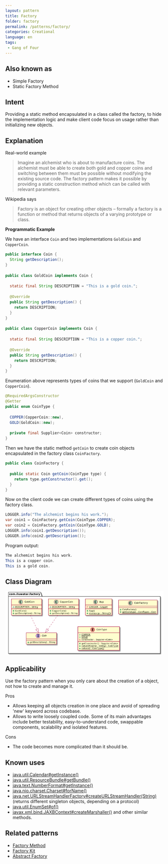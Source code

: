 ```yaml
---
layout: pattern
title: Factory
folder: factory
permalink: /patterns/factory/
categories: Creational
language: en
tags:
 - Gang of Four
---
```


## Also known as

* Simple Factory
* Static Factory Method

## Intent

Providing a static method encapsulated in a class called the factory, to hide the implementation 
logic and make client code focus on usage rather than initializing new objects.

## Explanation

Real-world example

> Imagine an alchemist who is about to manufacture coins. The alchemist must be able to create both 
> gold and copper coins and switching between them must be possible without modifying the existing 
> source code. The factory pattern makes it possible by providing a static construction method which 
> can be called with relevant parameters.

Wikipedia says

> Factory is an object for creating other objects – formally a factory is a function or method that 
> returns objects of a varying prototype or class.

**Programmatic Example**

We have an interface `Coin` and two implementations `GoldCoin` and `CopperCoin`.

```java
public interface Coin {
  String getDescription();
}

public class GoldCoin implements Coin {

  static final String DESCRIPTION = "This is a gold coin.";

  @Override
  public String getDescription() {
    return DESCRIPTION;
  }
}

public class CopperCoin implements Coin {
   
  static final String DESCRIPTION = "This is a copper coin.";

  @Override
  public String getDescription() {
    return DESCRIPTION;
  }
}
```

Enumeration above represents types of coins that we support (`GoldCoin` and `CopperCoin`).

```java
@RequiredArgsConstructor
@Getter
public enum CoinType {

  COPPER(CopperCoin::new),
  GOLD(GoldCoin::new);

  private final Supplier<Coin> constructor;
}
```

Then we have the static method `getCoin` to create coin objects encapsulated in the factory class 
`CoinFactory`.

```java
public class CoinFactory {

  public static Coin getCoin(CoinType type) {
    return type.getConstructor().get();
  }
}
```

Now on the client code we can create different types of coins using the factory class.

```java
LOGGER.info("The alchemist begins his work.");
var coin1 = CoinFactory.getCoin(CoinType.COPPER);
var coin2 = CoinFactory.getCoin(CoinType.GOLD);
LOGGER.info(coin1.getDescription());
LOGGER.info(coin2.getDescription());
```

Program output:

```java
The alchemist begins his work.
This is a copper coin.
This is a gold coin.
```

## Class Diagram

![alt text](etc/factory.urm.png "Factory pattern class diagram")

## Applicability

Use the factory pattern when you only care about the creation of a object, not how to create 
and manage it.

Pros

* Allows keeping all objects creation in one place and avoid of spreading 'new' keyword across codebase.
* Allows to write loosely coupled code. Some of its main advantages include better testability, easy-to-understand code, swappable components, scalability and isolated features.

Cons

* The code becomes more complicated than it should be. 

## Known uses

* [java.util.Calendar#getInstance()](https://docs.oracle.com/javase/8/docs/api/java/util/Calendar.html#getInstance--)
* [java.util.ResourceBundle#getBundle()](https://docs.oracle.com/javase/8/docs/api/java/util/ResourceBundle.html#getBundle-java.lang.String-)
* [java.text.NumberFormat#getInstance()](https://docs.oracle.com/javase/8/docs/api/java/text/NumberFormat.html#getInstance--)
* [java.nio.charset.Charset#forName()](https://docs.oracle.com/javase/8/docs/api/java/nio/charset/Charset.html#forName-java.lang.String-)
* [java.net.URLStreamHandlerFactory#createURLStreamHandler(String)](https://docs.oracle.com/javase/8/docs/api/java/net/URLStreamHandlerFactory.html) (returns different singleton objects, depending on a protocol)
* [java.util.EnumSet#of()](https://docs.oracle.com/javase/8/docs/api/java/util/EnumSet.html#of(E))
* [javax.xml.bind.JAXBContext#createMarshaller()](https://docs.oracle.com/javase/8/docs/api/javax/xml/bind/JAXBContext.html#createMarshaller--) and other similar methods.

## Related patterns

* [Factory Method](https://java-design-patterns.com/patterns/factory-method/)
* [Factory Kit](https://java-design-patterns.com/patterns/factory-kit/)
* [Abstract Factory](https://java-design-patterns.com/patterns/abstract-factory/)
